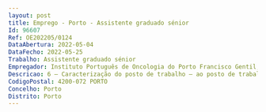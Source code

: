 ```yaml
--- 
layout: post
title: Emprego - Porto - Assistente graduado sénior
Id: 96607
Ref: OE202205/0124
DataAbertura: 2022-05-04
DataFecho: 2022-05-25
Trabalho: Assistente graduado sénior
Empregador: Instituto Português de Oncologia do Porto Francisco Gentil, E.P.E.
Descricao: 6 — Caracterização do posto de trabalho — ao posto de trabalho apresentado a concursocorresponde o conteúdo funcional estabelecido no artigo 13.º do Decreto  Lei n.º 176 2009, de 04de agosto  no artigo 13.º do Decreto  Lei n.º 177 2009, de 04 de agosto  no n.º 3 do artigo 7.º A doDecreto  Lei n.º 176 2009, de 04 de agosto (aditado pelo artigo 2.º do Decreto  Lei n.º 266  D 2012,de 31 de dezembro)  no n.º 3 do artigo 7.º A do Decreto  Lei n.º 177 2009, de 04 de agosto (aditadopelo artigo 4.º do Decreto  Lei n.º 266  D 2012, de 31 de dezembro)  no n.º 3 da Cláusula 10.ª doACT, publicado no BTE n.º 41, de 08 de novembro de 2009, e nas suas alterações  e no n.º 3 daCláusula 10.ª do ACT n.º 2 2009, publicado no Diário da República, 2.ª série, n.º 198, de 13 deoutubro de 2009, e nas suas alterações.
CodigoPostal: 4200-072 PORTO
Concelho: Porto
Distrito: Porto
--- 
```

